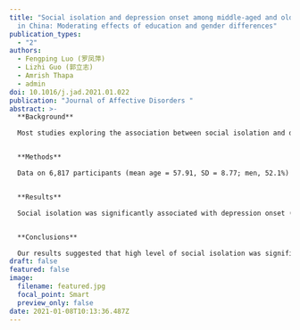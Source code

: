 ```yaml
---
title: "Social isolation and depression onset among middle-aged and older adults
  in China: Moderating effects of education and gender differences"
publication_types:
  - "2"
authors:
  - Fengping Luo (罗凤萍)
  - Lizhi Guo (郭立志)
  - Amrish Thapa
  - admin
doi: 10.1016/j.jad.2021.01.022
publication: "Journal of Affective Disorders "
abstract: >-
  **Background**

  Most studies exploring the association between social isolation and depression tend to focus on Western countries. The primary aim of this longitudinal study was to examine the association between social isolation and depression onset among middle-aged and older adults in China. 


  **Methods**

  Data on 6,817 participants (mean age = 57.91, SD = 8.77; men, 52.1%) from the first and fourth waves of the China Health and Retirement Longitudinal Study (CHARLS) were analyzed. Binary logistic regressions were used to evaluate the association between social isolation and depression onset. The moderating effects of socioeconomic status (education) and gender differences were also examined. 


  **Results**

  Social isolation was significantly associated with depression onset (OR = 1.24, 95% CI = 1.10-1.41). Compared to men with lower education (OR = 0.97, 95% CI = 0.77-1.23), those with higher education (OR = 1.91, 95% CI = 1.40-2.60) exhibited a greater association between social isolation and depression onset. Moderating effect of education was not found for women. Limitations : Depression were self-reported, which might be less reliable than clinical interview. 


  **Conclusions**

  Our results suggested that high level of social isolation was significantly associated with a higher incidence of depression among middle-aged and older adults in China. Education played a moderating role in this association for men rather than women.
draft: false
featured: false
image:
  filename: featured.jpg
  focal_point: Smart
  preview_only: false
date: 2021-01-08T10:13:36.487Z
---
```

